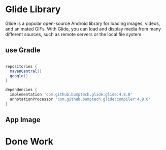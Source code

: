 # Glide Library 
Glide is a popular open-source Android library for loading images, videos, and animated GIFs. With Glide, you can load and display media from many different sources, such as remote servers or the local file system

## use Gradle

```gradle

repositories {
  mavenCentral()
  google()
}

dependencies {
  implementation 'com.github.bumptech.glide:glide:4.8.0'
  annotationProcessor 'com.github.bumptech.glide:compiler:4.8.0'
}

```

## App Image



# Done Work
